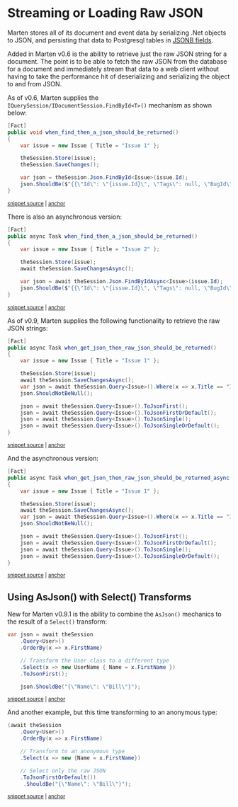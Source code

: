# Streaming or Loading Raw JSON

Marten stores all of its document and event data by serializing .Net objects to JSON, and persisting
that data to Postgresql tables in [JSONB fields](https://www.compose.com/articles/faster-operations-with-the-jsonb-data-type-in-postgresql/).


Added in Marten v0.6 is the ability to retrieve just the raw JSON string for a document. The point is to be able to fetch the raw JSON from the database for a document and immediately stream that data to a web client without having to take the performance hit of deserializing and serializing the object to and from JSON.

As of v0.6, Marten supplies the `IQuerySession/IDocumentSession.FindById<T>()` mechanism as shown below:

<!-- snippet: sample_find-json-by-id -->
<a id='snippet-sample_find-json-by-id'></a>
```cs
[Fact]
public void when_find_then_a_json_should_be_returned()
{
    var issue = new Issue { Title = "Issue 1" };

    theSession.Store(issue);
    theSession.SaveChanges();

    var json = theSession.Json.FindById<Issue>(issue.Id);
    json.ShouldBe($"{{\"Id\": \"{issue.Id}\", \"Tags\": null, \"BugId\": null, \"Title\": \"Issue 1\", \"Number\": 0, \"AssigneeId\": null, \"ReporterId\": null}}");
}
```
<sup><a href='https://github.com/JasperFx/marten/blob/master/src/Marten.Testing/CoreFunctionality/document_session_find_json_Tests.cs#L12-L25' title='Snippet source file'>snippet source</a> | <a href='#snippet-sample_find-json-by-id' title='Start of snippet'>anchor</a></sup>
<!-- endSnippet -->

There is also an asynchronous version:

<!-- snippet: sample_find-json-by-id-async -->
<a id='snippet-sample_find-json-by-id-async'></a>
```cs
[Fact]
public async Task when_find_then_a_json_should_be_returned()
{
    var issue = new Issue { Title = "Issue 2" };

    theSession.Store(issue);
    await theSession.SaveChangesAsync();

    var json = await theSession.Json.FindByIdAsync<Issue>(issue.Id);
    json.ShouldBe($"{{\"Id\": \"{issue.Id}\", \"Tags\": null, \"BugId\": null, \"Title\": \"Issue 2\", \"Number\": 0, \"AssigneeId\": null, \"ReporterId\": null}}");
}
```
<sup><a href='https://github.com/JasperFx/marten/blob/master/src/Marten.Testing/CoreFunctionality/document_session_find_json_async_Tests.cs#L13-L26' title='Snippet source file'>snippet source</a> | <a href='#snippet-sample_find-json-by-id-async' title='Start of snippet'>anchor</a></sup>
<!-- endSnippet -->

As of v0.9, Marten supplies the following functionality to retrieve the raw JSON strings:

<!-- snippet: sample_get-raw-json -->
<a id='snippet-sample_get-raw-json'></a>
```cs
[Fact]
public async Task when_get_json_then_raw_json_should_be_returned()
{
    var issue = new Issue { Title = "Issue 1" };

    theSession.Store(issue);
    await theSession.SaveChangesAsync();
    var json = await theSession.Query<Issue>().Where(x => x.Title == "Issue 1").ToJsonArray();
    json.ShouldNotBeNull();

    json = await theSession.Query<Issue>().ToJsonFirst();
    json = await theSession.Query<Issue>().ToJsonFirstOrDefault();
    json = await theSession.Query<Issue>().ToJsonSingle();
    json = await theSession.Query<Issue>().ToJsonSingleOrDefault();
}
```
<sup><a href='https://github.com/JasperFx/marten/blob/master/src/Marten.Testing/CoreFunctionality/get_raw_json_Tests.cs#L14-L30' title='Snippet source file'>snippet source</a> | <a href='#snippet-sample_get-raw-json' title='Start of snippet'>anchor</a></sup>
<!-- endSnippet -->

And the asynchronous version:

<!-- snippet: sample_get-raw-json-async -->
<a id='snippet-sample_get-raw-json-async'></a>
```cs
[Fact]
public async Task when_get_json_then_raw_json_should_be_returned_async()
{
    var issue = new Issue { Title = "Issue 1" };

    theSession.Store(issue);
    await theSession.SaveChangesAsync();
    var json = await theSession.Query<Issue>().Where(x => x.Title == "Issue 1").ToJsonArray();
    json.ShouldNotBeNull();

    json = await theSession.Query<Issue>().ToJsonFirst();
    json = await theSession.Query<Issue>().ToJsonFirstOrDefault();
    json = await theSession.Query<Issue>().ToJsonSingle();
    json = await theSession.Query<Issue>().ToJsonSingleOrDefault();
}
```
<sup><a href='https://github.com/JasperFx/marten/blob/master/src/Marten.Testing/CoreFunctionality/get_raw_json_Tests.cs#L32-L48' title='Snippet source file'>snippet source</a> | <a href='#snippet-sample_get-raw-json-async' title='Start of snippet'>anchor</a></sup>
<!-- endSnippet -->

## Using AsJson() with Select() Transforms

New for Marten v0.9.1 is the ability to combine the `AsJson()` mechanics to the result of a `Select()` transform:

<!-- snippet: sample_AsJson-plus-Select-1 -->
<a id='snippet-sample_asjson-plus-select-1'></a>
```cs
var json = await theSession
    .Query<User>()
    .OrderBy(x => x.FirstName)

    // Transform the User class to a different type
    .Select(x => new UserName { Name = x.FirstName })
    .ToJsonFirst();

    json.ShouldBe("{\"Name\": \"Bill\"}");
```
<sup><a href='https://github.com/JasperFx/marten/blob/master/src/Marten.Testing/Acceptance/streaming_json_results.cs#L975-L985' title='Snippet source file'>snippet source</a> | <a href='#snippet-sample_asjson-plus-select-1' title='Start of snippet'>anchor</a></sup>
<!-- endSnippet -->

And another example, but this time transforming to an anonymous type:

<!-- snippet: sample_AsJson-plus-Select-2 -->
<a id='snippet-sample_asjson-plus-select-2'></a>
```cs
(await theSession
    .Query<User>()
    .OrderBy(x => x.FirstName)

    // Transform to an anonymous type
    .Select(x => new {Name = x.FirstName})

    // Select only the raw JSON
    .ToJsonFirstOrDefault())
     .ShouldBe("{\"Name\": \"Bill\"}");
```
<sup><a href='https://github.com/JasperFx/marten/blob/master/src/Marten.Testing/Acceptance/streaming_json_results.cs#L948-L960' title='Snippet source file'>snippet source</a> | <a href='#snippet-sample_asjson-plus-select-2' title='Start of snippet'>anchor</a></sup>
<!-- endSnippet -->
